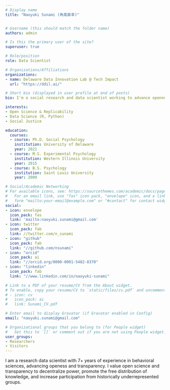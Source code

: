 ```yaml
---
# Display name
title: "Naoyuki Sunami (角南直幸)"


# Username (this should match the folder name)
authors: admin

# Is this the primary user of the site?
superuser: true

# Role/position
role: Data Scientist

# Organizations/Affiliations
organizations:
- name: Delaware Data Innovation Lab @ Tech Impact
  url: "https://ddil.ai/"

# Short bio (displayed in user profile at end of posts)
bio: I'm a social research and data scientist working to advance openness and transparency

interests:
- Open Science & Replicability
- Data Science (R, Python)
- Social Justice

education:
  courses:
  - course: Ph.D. Social Psychology
    institution: University of Delaware
    year: 2021
  - course: M.S. Experimental Psychology
    institution: Western Illinois University
    year: 2015
  - course: B.S. Psychology
    institution: Saint Louis University
    year: 2009

# Social/Academic Networking
# For available icons, see: https://sourcethemes.com/academic/docs/page-builder/#icons
#   For an email link, use "fas" icon pack, "envelope" icon, and a link in the
#   form "mailto:your-email@example.com" or "#contact" for contact widget.
social:
- icon: envelope
  icon_pack: fas
  link: 'mailto:naoyuki.sunami@gmail.com'
- icon: twitter
  icon_pack: fab
  link: //twitter.com/n_sunami
- icon: "github"
  icon_pack: fab
  link: "//github.com/nsunami"
- icon: "orcid"
  icon_pack: ai
  link: "//orcid.org/0000-0001-5482-8370"
- icon: "linkedin"
  icon_pack: fab
  link: "//www.linkedin.com/in/naoyuki-sunami"

# Link to a PDF of your resume/CV from the About widget.
# To enable, copy your resume/CV to `static/files/cv.pdf` and uncomment the lines below.
# - icon: cv
#   icon_pack: ai
#   link: Sunami_CV.pdf

# Enter email to display Gravatar (if Gravatar enabled in Config)
email: "naoyuki.sunami@gmail.com"

# Organizational groups that you belong to (for People widget)
#   Set this to `[]` or comment out if you are not using People widget.
user_groups:
- Researchers
- Visitors
---
```


I am a research data scientist with 7+ years of experience in behavioral sciences, advancing openess and transparency. I value open science and transparency to decentralize power, promote the free distribution of knowledge, and increase participation from historically underrepresented groups.
